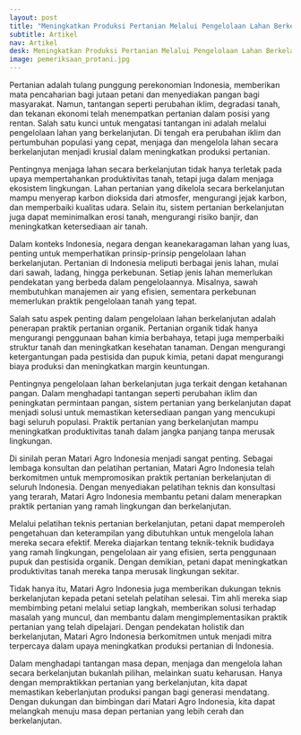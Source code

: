 ```yaml
---
layout: post
title: "Meningkatkan Produksi Pertanian Melalui Pengelolaan Lahan Berkelanjutan"
subtitle: Artikel
nav: Artikel
desk: Meningkatkan Produksi Pertanian Melalui Pengelolaan Lahan Berkelanjutan - Pentingnya menjaga dan mengelola lahan secara berkelanjutan untuk meningkatkan produksi pertanian di Indonesia. Dukungan dan bimbingan dari Matari Agro Indonesia
image: pemeriksaan_protani.jpg
---
```


Pertanian adalah tulang punggung perekonomian Indonesia, memberikan mata pencaharian bagi jutaan petani dan menyediakan pangan bagi masyarakat. Namun, tantangan seperti perubahan iklim, degradasi tanah, dan tekanan ekonomi telah menempatkan pertanian dalam posisi yang rentan. Salah satu kunci untuk mengatasi tantangan ini adalah melalui pengelolaan lahan yang berkelanjutan. Di tengah era perubahan iklim dan pertumbuhan populasi yang cepat, menjaga dan mengelola lahan secara berkelanjutan menjadi krusial dalam meningkatkan produksi pertanian.

Pentingnya menjaga lahan secara berkelanjutan tidak hanya terletak pada upaya mempertahankan produktivitas tanah, tetapi juga dalam menjaga ekosistem lingkungan. Lahan pertanian yang dikelola secara berkelanjutan mampu menyerap karbon dioksida dari atmosfer, mengurangi jejak karbon, dan memperbaiki kualitas udara. Selain itu, sistem pertanian berkelanjutan juga dapat meminimalkan erosi tanah, mengurangi risiko banjir, dan meningkatkan ketersediaan air tanah.

Dalam konteks Indonesia, negara dengan keanekaragaman lahan yang luas, penting untuk memperhatikan prinsip-prinsip pengelolaan lahan berkelanjutan. Pertanian di Indonesia meliputi berbagai jenis lahan, mulai dari sawah, ladang, hingga perkebunan. Setiap jenis lahan memerlukan pendekatan yang berbeda dalam pengelolaannya. Misalnya, sawah membutuhkan manajemen air yang efisien, sementara perkebunan memerlukan praktik pengelolaan tanah yang tepat.

Salah satu aspek penting dalam pengelolaan lahan berkelanjutan adalah penerapan praktik pertanian organik. Pertanian organik tidak hanya mengurangi penggunaan bahan kimia berbahaya, tetapi juga memperbaiki struktur tanah dan meningkatkan kesehatan tanaman. Dengan mengurangi ketergantungan pada pestisida dan pupuk kimia, petani dapat mengurangi biaya produksi dan meningkatkan margin keuntungan.

Pentingnya pengelolaan lahan berkelanjutan juga terkait dengan ketahanan pangan. Dalam menghadapi tantangan seperti perubahan iklim dan peningkatan permintaan pangan, sistem pertanian yang berkelanjutan dapat menjadi solusi untuk memastikan ketersediaan pangan yang mencukupi bagi seluruh populasi. Praktik pertanian yang berkelanjutan mampu meningkatkan produktivitas tanah dalam jangka panjang tanpa merusak lingkungan.

Di sinilah peran Matari Agro Indonesia menjadi sangat penting. Sebagai lembaga konsultan dan pelatihan pertanian, Matari Agro Indonesia telah berkomitmen untuk mempromosikan praktik pertanian berkelanjutan di seluruh Indonesia. Dengan menyediakan pelatihan teknis dan konsultasi yang terarah, Matari Agro Indonesia membantu petani dalam menerapkan praktik pertanian yang ramah lingkungan dan berkelanjutan.

Melalui pelatihan teknis pertanian berkelanjutan, petani dapat memperoleh pengetahuan dan keterampilan yang dibutuhkan untuk mengelola lahan mereka secara efektif. Mereka diajarkan tentang teknik-teknik budidaya yang ramah lingkungan, pengelolaan air yang efisien, serta penggunaan pupuk dan pestisida organik. Dengan demikian, petani dapat meningkatkan produktivitas tanah mereka tanpa merusak lingkungan sekitar.

Tidak hanya itu, Matari Agro Indonesia juga memberikan dukungan teknis berkelanjutan kepada petani setelah pelatihan selesai. Tim ahli mereka siap membimbing petani melalui setiap langkah, memberikan solusi terhadap masalah yang muncul, dan membantu dalam mengimplementasikan praktik pertanian yang telah dipelajari. Dengan pendekatan holistik dan berkelanjutan, Matari Agro Indonesia berkomitmen untuk menjadi mitra terpercaya dalam upaya meningkatkan produksi pertanian di Indonesia.

Dalam menghadapi tantangan masa depan, menjaga dan mengelola lahan secara berkelanjutan bukanlah pilihan, melainkan suatu keharusan. Hanya dengan mempraktikkan pertanian yang berkelanjutan, kita dapat memastikan keberlanjutan produksi pangan bagi generasi mendatang. Dengan dukungan dan bimbingan dari Matari Agro Indonesia, kita dapat melangkah menuju masa depan pertanian yang lebih cerah dan berkelanjutan.